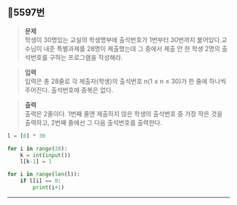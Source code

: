 ##  📃5597번

> **문제**<br>
> 학생이 30명있는 교실의 학생명부에 출석번호가 1번부터 30번까지 붙어있다.교수님이 내준 특별과제를 28명이 제출했는데 그 중에서 제출 안 한 학생 2명의 출석번호를 구하는 프로그램을 작성해라.

> **입력**<br>
입력은 총 28줄로 각 제출자(학생)의 출석번호 n(1 ≤ n ≤ 30)가 한 줄에 하나씩 주어진다. 출석번호에 중복은 없다.

> **출력**<br>
출력은 2줄이다. 1번째 줄엔 제출하지 않은 학생의 출석번호 중 가장 작은 것을 출력하고, 2번째 줄에선 그 다음 출석번호를 출력한다.

```python
l = [0] * 30

for i in range(28):
    k = int(input())
    l[k-1] = 1

for i in range(len(l)):
    if l[i] == 0:
        print(i+1)
```

---